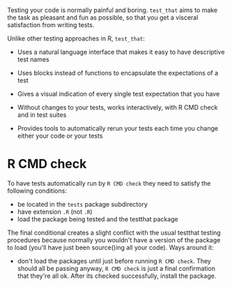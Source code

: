 Testing your code is normally painful and boring.  `test_that` aims to make the task as pleasant and fun as possible, so that you get a visceral satisfaction from writing tests.

Unlike other testing approaches in R, `test_that`:

 * Uses a natural language interface that makes it easy to have descriptive test names
 
 * Uses blocks instead of functions to encapsulate the expectations of a test
 
 * Gives a visual indication of every single test expectation that you have
 
 * Without changes to your tests, works interactively, with R CMD check and in test suites
 
 * Provides tools to automatically rerun your tests each time you change either your code or your tests
 
 
R CMD check
============

To have tests automatically run by `R CMD check` they need to satisfy the following conditions:

  * be located in the `tests` package subdirectory
  * have extension `.R` (not `.R`)
  * load the package being tested and the testthat package

The final conditional creates a slight conflict with the usual testthat testing procedures because normally you wouldn't have a version of the package to load (you'll have just been source()ing all your code).  Ways around it:

  * don't load the packages until just before running `R CMD check`.  They should all be passing anyway, `R CMD check` is just a final confirmation that they're all ok.  After its checked successfully, install the package.